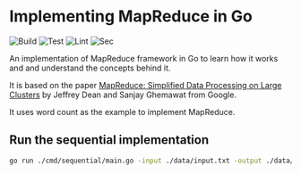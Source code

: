 # Implementing MapReduce in Go

![Build](https://github.com/ivanlemeshev/mapreduce/actions/workflows/build.yml/badge.svg)
![Test](https://github.com/ivanlemeshev/mapreduce/actions/workflows/test.yml/badge.svg)
![Lint](https://github.com/ivanlemeshev/mapreduce/actions/workflows/lint.yml/badge.svg)
![Sec](https://github.com/ivanlemeshev/mapreduce/actions/workflows/test.yml/badge.svg)

An implementation of MapReduce framework in Go to learn how it works and
and understand the concepts behind it.

It is based on the paper
[MapReduce: Simplified Data Processing on Large Clusters](https://static.googleusercontent.com/media/research.google.com/en//archive/mapreduce-osdi04.pdf)
by Jeffrey Dean and Sanjay Ghemawat from Google.

It uses word count as the example to implement MapReduce.

## Run the sequential implementation

```bash
go run ./cmd/sequential/main.go -input ./data/input.txt -output ./data/output.txt
```
